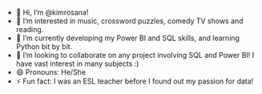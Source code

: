 - 👋 Hi, I’m @kimrosana!
- 👀 I’m interested in music, crossword puzzles, comedy TV shows and reading.
- 🌱 I’m currently developing my Power BI and SQL skills, and learning Python bit by bit.
- 💞️ I’m looking to collaborate on any project involving SQL and Power BI! I have vast interest in many subjects :)
- 😄 Pronouns: He/She
- ⚡ Fun fact: I was an ESL teacher before I found out my passion for data!

<!---
kimrosana/kimrosana is a ✨ special ✨ repository because its `README.md` (this file) appears on your GitHub profile.
You can click the Preview link to take a look at your changes.
--->
